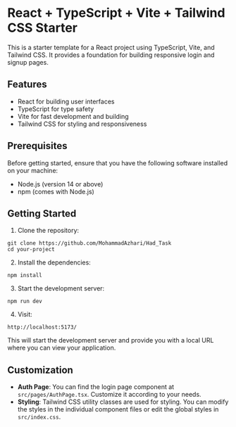 # React + TypeScript + Vite + Tailwind CSS Starter

This is a starter template for a React project using TypeScript, Vite, and Tailwind CSS. It provides a foundation for building responsive login and signup pages.

## Features

- React for building user interfaces
- TypeScript for type safety
- Vite for fast development and building
- Tailwind CSS for styling and responsiveness

## Prerequisites

Before getting started, ensure that you have the following software installed on your machine:

- Node.js (version 14 or above)
- npm (comes with Node.js)

## Getting Started

1. Clone the repository:

```
git clone https://github.com/MohammadAzhari/Had_Task
cd your-project
```

2. Install the dependencies:

```
npm install
```

3. Start the development server:

```
npm run dev
```

4. Visit:
```
http://localhost:5173/
```

This will start the development server and provide you with a local URL where you can view your application.

## Customization

- **Auth Page**: You can find the login page component at `src/pages/AuthPage.tsx`. Customize it according to your needs.
- **Styling**: Tailwind CSS utility classes are used for styling. You can modify the styles in the individual component files or edit the global styles in `src/index.css`.
